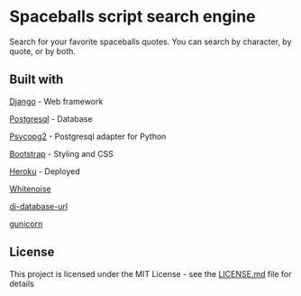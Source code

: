 # Spaceballs script search engine
Search for your favorite spaceballs quotes. You can search by character, by quote, or by both.

## Built with
[Django](https://www.djangoproject.com/) - Web framework

[Postgresql](https://www.postgresql.org/) - Database

[Psycopg2](https://www.psycopg.org/) - Postgresql adapter for Python

[Bootstrap](https://getbootstrap.com/) - Styling and CSS 

[Heroku](https://www.heroku.com/) - Deployed 

[Whitenoise](http://whitenoise.evans.io/en/stable/)

[dj-database-url](http://whitenoise.evans.io/en/stable/)

[gunicorn](http://whitenoise.evans.io/en/stable/)

## License
This project is licensed under the MIT License - see the [LICENSE.md](LICENSE.md) file for details
